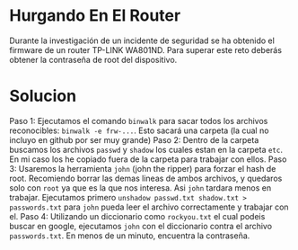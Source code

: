 # Hurgando En El Router

Durante la investigación de un incidente de seguridad se ha obtenido el firmware de un router TP-LINK WA801ND. Para superar este reto deberás obtener la contraseña de root del dispositivo.

# Solucion

Paso 1: Ejecutamos el comando `binwalk` para sacar todos los archivos reconocibles: `binwalk -e frw-...`. Esto sacará una carpeta (la cual no incluyo en github por ser muy grande)
Paso 2: Dentro de la carpeta buscamos los archivos `passwd` y `shadow` los cuales estan en la carpeta `etc`. En mi caso los he copiado fuera de la carpeta para trabajar con ellos.
Paso 3: Usaremos la herramienta `john` (john the ripper) para forzar el hash de root. Recomiendo borrar las demas lineas de ambos archivos, y quedaros solo con `root` ya que es la que nos interesa. Asi `john` tardara menos en trabajar. Ejecutamos primero `unshadow passwd.txt shadow.txt > passwords.txt` para `john` pueda leer el archivo correctamente y trabajar con el.
Paso 4: Utilizando un diccionario como `rockyou.txt` el cual podeis buscar en google, ejecutamos `john` con el diccionario contra el archivo `passwords.txt`. En menos de un minuto, encuentra la contraseña.
